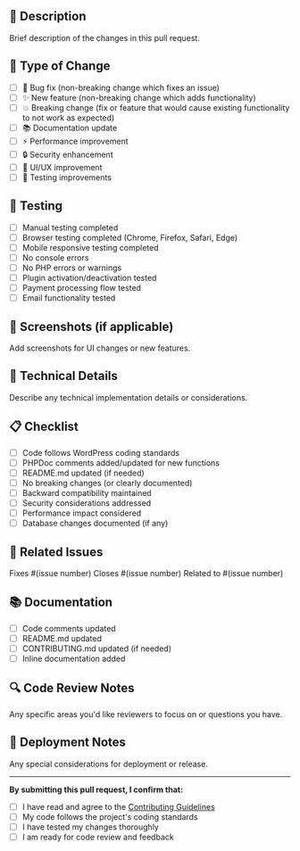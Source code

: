 ## 📝 Description
Brief description of the changes in this pull request.

## 🔄 Type of Change
- [ ] 🐛 Bug fix (non-breaking change which fixes an issue)
- [ ] ✨ New feature (non-breaking change which adds functionality)
- [ ] 💥 Breaking change (fix or feature that would cause existing functionality to not work as expected)
- [ ] 📚 Documentation update
- [ ] ⚡ Performance improvement
- [ ] 🔒 Security enhancement
- [ ] 🎨 UI/UX improvement
- [ ] 🧪 Testing improvements

## 🧪 Testing
- [ ] Manual testing completed
- [ ] Browser testing completed (Chrome, Firefox, Safari, Edge)
- [ ] Mobile responsive testing completed
- [ ] No console errors
- [ ] No PHP errors or warnings
- [ ] Plugin activation/deactivation tested
- [ ] Payment processing flow tested
- [ ] Email functionality tested

## 📸 Screenshots (if applicable)
Add screenshots for UI changes or new features.

## 🔧 Technical Details
Describe any technical implementation details or considerations.

## 📋 Checklist
- [ ] Code follows WordPress coding standards
- [ ] PHPDoc comments added/updated for new functions
- [ ] README.md updated (if needed)
- [ ] No breaking changes (or clearly documented)
- [ ] Backward compatibility maintained
- [ ] Security considerations addressed
- [ ] Performance impact considered
- [ ] Database changes documented (if any)

## 🎯 Related Issues
Fixes #(issue number)
Closes #(issue number)
Related to #(issue number)

## 📚 Documentation
- [ ] Code comments updated
- [ ] README.md updated
- [ ] CONTRIBUTING.md updated (if needed)
- [ ] Inline documentation added

## 🔍 Code Review Notes
Any specific areas you'd like reviewers to focus on or questions you have.

## 🚀 Deployment Notes
Any special considerations for deployment or release.

---

**By submitting this pull request, I confirm that:**
- [ ] I have read and agree to the [Contributing Guidelines](CONTRIBUTING.md)
- [ ] My code follows the project's coding standards
- [ ] I have tested my changes thoroughly
- [ ] I am ready for code review and feedback
